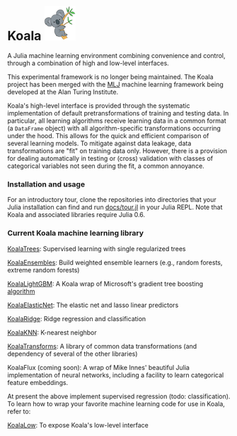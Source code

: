 # Koala ![](logo.png) 

A Julia machine learning environment combining convenience and control,
through a combination of high and low-level interfaces. 

This experimental framework is no longer being maintained. The Koala
project has been merged with
the [MLJ](https://github.com/alan-turing-institute/MLJ.jl) machine
learning framework being developed at the Alan Turing Institute.

Koala's high-level interface is provided through the systematic
implementation of default pretransformations of training and testing
data. In particular, all learning algorithms receive learning data in
a common format (a `DataFrame` object) with all algorithm-specific
transformations occurring under the hood. This allows for the quick and
efficient comparison of several learning models. To mitigate against
data leakage, data transformations are "fit" on training data
only. However, there is a provision for dealing automatically in
testing or (cross) validation with classes of categorical variables
not seen during the fit, a common annoyance.

### Installation and usage

For an introductory tour, clone the repositories into directories that your
Julia installation can find and run [docs/tour.jl](docs/tour.jl) in your
Julia REPL. Note that Koala and associated libraries require Julia 0.6.

### Current Koala machine learning library

[KoalaTrees](https://github.com/ablaom/KoalaTrees.jl): Supervised learning with single regularized trees 

[KoalaEnsembles](https://github.com/ablaom/KoalaEnsembles.jl): Build weighted ensemble learners (e.g., random forests, extreme random forests)

[KoalaLightGBM](https://github.com/ablaom/KoalaLightGBM.jl): A Koala
wrap of Microsoft's gradient tree boosting
[algorithm](https://github.com/Microsoft/LightGBM)

[KoalaElasticNet](https://github.com/ablaom/KoalaElasticNet.jl): The elastic net and lasso linear predictors

[KoalaRidge](https://github.com/ablaom/KoalaRidge.jl): Ridge regression and classification

[KoalaKNN](https://github.com/ablaom/KoalaKNN.jl): K-nearest neighbor 

[KoalaTransforms](https://github.com/ablaom/KoalaTransforms.jl): A library of common data transformations (and dependency of several of the other libraries)

KoalaFlux (coming soon): A wrap of Mike Innes' beautiful Julia
implementation of neural networks, including a facility to learn
categorical feature embeddings.

At present the above implement supervised regression (todo:
classification). To learn how to wrap your favorite machine learning
code for use in Koala, refer to:

[KoalaLow](https://github.com/ablaom/KoalaLow.jl): To expose Koala's low-level interface


